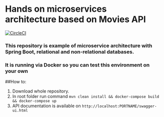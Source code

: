# Hands on microservices architecture based on Movies API
[![CircleCI](https://circleci.com/gh/geborskimateusz/movie-rest-services.svg?style=svg)](https://circleci.com/gh/geborskimateusz/movie-rest-services)
### This repository is example of microservice architecture with Spring Boot, relational and non-relational databases.
### It is running via Docker so you can test this environment on your own

##How to:
1. Download whole repository.
2. In root folder run command `mvn clean install && docker-compose build && docker-compose up` 
3. API documentation is available on `http://localhost:PORTNAME/swagger-ui.html`